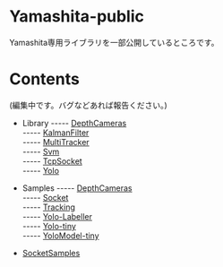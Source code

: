 # Yamashita-public

Yamashita専用ライブラリを一部公開しているところです。  

# Contents
(編集中です。バグなどあれば報告ください。)  

* Library
----- [DepthCameras](/Library/Yamashita.DepthCameras)  
----- [KalmanFilter](/Library/Yamashita.KalmanFilter)  
----- [MultiTracker](/Library/Yamashita.MultiTracker)  
----- [Svm](/Library/Yamashita.Svm)  
----- [TcpSocket](/Library/Yamashita.TcpSocket)  
----- [Yolo](/Library/Yamashita.Yolo)  

* Samples
----- [DepthCameras](/Samples/Samples.DepthCameras)  
----- [Socket](/Samples/Samples.Socket)  
----- [Tracking](/Samples/Samples.Tracking)  
----- [Yolo-Labeller](/Samples/Samples.Yolo-Labeller)  
----- [Yolo-tiny](/Samples/Samples.Yolo-tiny)  
----- [YoloModel-tiny](/Samples/YoloModel-tiny)  
  
* [SocketSamples](https://github.com/husty530/SocketSamples)  
